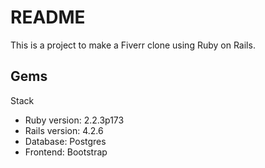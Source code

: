 # README

This is a project to make a Fiverr clone using Ruby on Rails.

Gems
  -

Stack
  - Ruby version: 2.2.3p173
  - Rails version: 4.2.6
  - Database: Postgres
  - Frontend: Bootstrap
